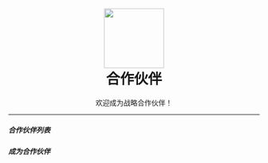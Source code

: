 <h1 align="center">
  <img src="https://codeberg.org/img/img-misc/raw/branch/main/partner.svg" width="120" height="120" />
  <br />
  合作伙伴
</h1>
<p align="center">
    欢迎成为战略合作伙伴！
</p>

------

##### 合作伙伴列表

##### 成为合作伙伴

